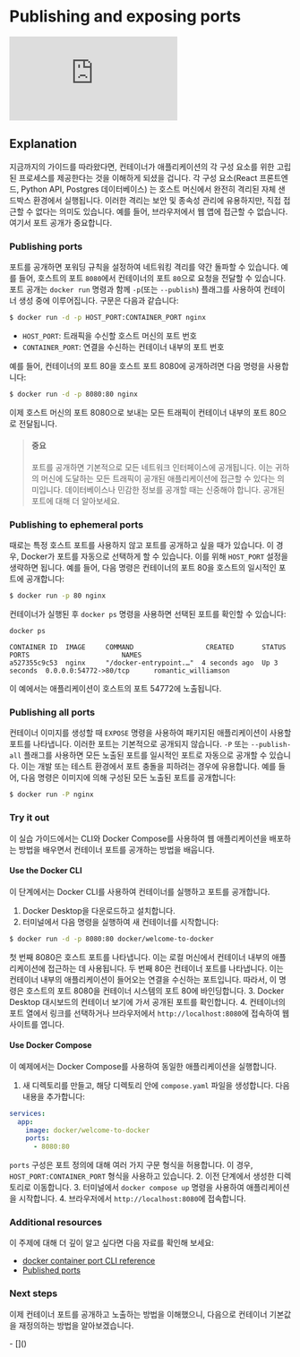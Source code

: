# Publishing and exposing ports

<div class="youtube-video">
   <iframe 
    src="https://www.youtube.com/embed/9JnqOmJ96ds" 
    frameborder="0" 
    allow="accelerometer; clipboard-write; encrypted-media; gyroscope; picture-in-picture" 
    allowfullscreen
   >
  </iframe>
</div>

## Explanation

지금까지의 가이드를 따라왔다면, 컨테이너가 애플리케이션의 각 구성 요소를 위한 고립된 프로세스를 제공한다는 것을 이해하게 되셨을 겁니다. 각 구성 요소(React 프론트엔드, Python API, Postgres 데이터베이스) 는 호스트 머신에서 완전히 격리된 자체 샌드박스 환경에서 실행됩니다. 이러한 격리는 보안 및 종속성 관리에 유용하지만, 직접 접근할 수 없다는 의미도 있습니다. 예를 들어, 브라우저에서 웹 앱에 접근할 수 없습니다. 여기서 포트 공개가 중요합니다.

### Publishing ports

포트를 공개하면 포워딩 규칙을 설정하여 네트워킹 격리를 약간 돌파할 수 있습니다. 예를 들어, 호스트의 포트 `8080`에서 컨테이너의 포트 `80`으로 요청을 전달할 수 있습니다. 포트 공개는 `docker run` 명령과 함께 `-p`(또는 `--publish`) 플래그를 사용하여 컨테이너 생성 중에 이루어집니다. 구문은 다음과 같습니다:

```bash
$ docker run -d -p HOST_PORT:CONTAINER_PORT nginx
```

- `HOST_PORT`: 트래픽을 수신할 호스트 머신의 포트 번호
- `CONTAINER_PORT`: 연결을 수신하는 컨테이너 내부의 포트 번호

예를 들어, 컨테이너의 포트 80을 호스트 포트 8080에 공개하려면 다음 명령을 사용합니다:

```bash
$ docker run -d -p 8080:80 nginx
```

이제 호스트 머신의 포트 8080으로 보내는 모든 트래픽이 컨테이너 내부의 포트 80으로 전달됩니다.

> #### 중요
>
> 포트를 공개하면 기본적으로 모든 네트워크 인터페이스에 공개됩니다. 이는 귀하의 머신에 도달하는 모든 트래픽이 공개된 애플리케이션에 접근할 수 있다는 의미입니다. 데이터베이스나 민감한 정보를 공개할 때는 신중해야 합니다. 공개된 포트에 대해 더 알아보세요.

### Publishing to ephemeral ports

때로는 특정 호스트 포트를 사용하지 않고 포트를 공개하고 싶을 때가 있습니다. 이 경우, Docker가 포트를 자동으로 선택하게 할 수 있습니다. 이를 위해 `HOST_PORT` 설정을 생략하면 됩니다. 예를 들어, 다음 명령은 컨테이너의 포트 80을 호스트의 일시적인 포트에 공개합니다:

```bash
$ docker run -p 80 nginx
```

컨테이너가 실행된 후 `docker ps` 명령을 사용하면 선택된 포트를 확인할 수 있습니다:

```bash
docker ps
```

```plain
CONTAINER ID  IMAGE     COMMAND                  CREATED       STATUS       PORTS                       NAMES
a527355c9c53  nginx     "/docker-entrypoint.…"  4 seconds ago  Up 3 seconds  0.0.0.0:54772->80/tcp      romantic_williamson
```

이 예에서는 애플리케이션이 호스트의 포트 54772에 노출됩니다.

### Publishing all ports

컨테이너 이미지를 생성할 때 `EXPOSE` 명령을 사용하여 패키지된 애플리케이션이 사용할 포트를 나타냅니다. 이러한 포트는 기본적으로 공개되지 않습니다. `-P` 또는 `--publish-all` 플래그를 사용하면 모든 노출된 포트를 일시적인 포트로 자동으로 공개할 수 있습니다. 이는 개발 또는 테스트 환경에서 포트 충돌을 피하려는 경우에 유용합니다. 예를 들어, 다음 명령은 이미지에 의해 구성된 모든 노출된 포트를 공개합니다:

```bash
$ docker run -P nginx
```

### Try it out

이 실습 가이드에서는 CLI와 Docker Compose를 사용하여 웹 애플리케이션을 배포하는 방법을 배우면서 컨테이너 포트를 공개하는 방법을 배웁니다.

#### Use the Docker CLI

이 단계에서는 Docker CLI를 사용하여 컨테이너를 실행하고 포트를 공개합니다.

1. Docker Desktop을 다운로드하고 설치합니다.
2. 터미널에서 다음 명령을 실행하여 새 컨테이너를 시작합니다:

```bash
$ docker run -d -p 8080:80 docker/welcome-to-docker
```

첫 번째 8080은 호스트 포트를 나타냅니다. 이는 로컬 머신에서 컨테이너 내부의 애플리케이션에 접근하는 데 사용됩니다. 두 번째 80은 컨테이너 포트를 나타냅니다. 이는 컨테이너 내부의 애플리케이션이 들어오는 연결을 수신하는 포트입니다. 따라서, 이 명령은 호스트의 포트 8080을 컨테이너 시스템의 포트 80에 바인딩합니다. 3. Docker Desktop 대시보드의 컨테이너 보기에 가서 공개된 포트를 확인합니다. 4. 컨테이너의 포트 열에서 링크를 선택하거나 브라우저에서 `http://localhost:8080`에 접속하여 웹사이트를 엽니다.

#### Use Docker Compose

이 예제에서는 Docker Compose를 사용하여 동일한 애플리케이션을 실행합니다.

1. 새 디렉토리를 만들고, 해당 디렉토리 안에 `compose.yaml` 파일을 생성합니다. 다음 내용을 추가합니다:

```yaml
services:
  app:
    image: docker/welcome-to-docker
    ports:
      - 8080:80
```

`ports` 구성은 포트 정의에 대해 여러 가지 구문 형식을 허용합니다. 이 경우, `HOST_PORT:CONTAINER_PORT` 형식을 사용하고 있습니다. 2. 이전 단계에서 생성한 디렉토리로 이동합니다. 3. 터미널에서 `docker compose up` 명령을 사용하여 애플리케이션을 시작합니다. 4. 브라우저에서 `http://localhost:8080`에 접속합니다.

### Additional resources

이 주제에 대해 더 깊이 알고 싶다면 다음 자료를 확인해 보세요:

- [docker container port CLI reference](https://docs.docker.com/engine/reference/commandline/port/)
- [Published ports](https://docs.docker.com/engine/userguide/networking/default_network/dockerlinks/#container-linking-and-networks)

### Next steps

이제 컨테이너 포트를 공개하고 노출하는 방법을 이해했으니, 다음으로 컨테이너 기본값을 재정의하는 방법을 알아보겠습니다.

<button-component href="#/get-started/docker-concepts/running-containers/publishing-ports" title="Overriding container defaults" />
- []()
